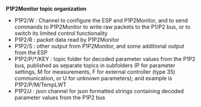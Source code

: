 **P1P2Monitor topic organization**

- P1P2/W :          Channel to configure the ESP and P1P2Monitor, and to send commands to P1P2Monitor to write raw packets to the P1/P2 bus, or to switch its limited control functionality
- P1P2/R :          packet data read by P1P2Monitor
- P1P2/S :          other output from P1P2Monitor, and some additional output from the ESP
- P1P2/P/\*/KEY :   topic folder for decoded parameter values from the P1P2 bus, published as separate topics in subfolders (P for parameter settings, M for measurements, F for external controller (type 35) communication, or U for unknown parameters); and example is P1P2/P/M/TempLWT
- P1P2/J :          json channel for json formatted strings containing decoded parameter values from the P1P2 bus


